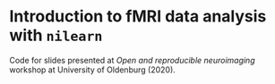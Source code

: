 # Introduction to fMRI data analysis with `nilearn`

Code for slides presented at *Open and reproducible neuroimaging* workshop at University of Oldenburg (2020).  
